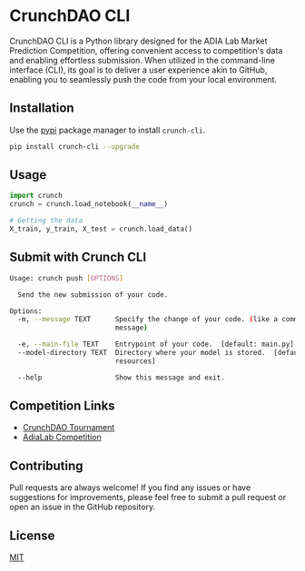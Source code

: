 # CrunchDAO CLI

CrunchDAO CLI is a Python library designed for the ADIA Lab Market Prediction Competition, offering convenient access to competition's data and enabling effortless submission. When utilized in the command-line interface (CLI), its goal is to deliver a user experience akin to GitHub, enabling you to seamlessly push the code from your local environment.

## Installation

Use the [pypi](https://pypi.org/project/crunch-cli/) package manager to install `crunch-cli`.

```bash
pip install crunch-cli --upgrade
```

## Usage

```python
import crunch
crunch = crunch.load_notebook(__name__)

# Getting the data
X_train, y_train, X_test = crunch.load_data()
```

## Submit with Crunch CLI

```bash
Usage: crunch push [OPTIONS]

  Send the new submission of your code.

Options:
  -m, --message TEXT      Specify the change of your code. (like a commit
                          message)

  -e, --main-file TEXT    Entrypoint of your code.  [default: main.py]
  --model-directory TEXT  Directory where your model is stored.  [default:
                          resources]

  --help                  Show this message and exit.
```

## Competition Links

- [CrunchDAO Tournament](https://www.crunchdao.com)
- [AdiaLab Competition](https://www.crunchdao.com/live/adialab)

## Contributing

Pull requests are always welcome! If you find any issues or have suggestions for improvements, please feel free to submit a pull request or open an issue in the GitHub repository.

## License

[MIT](https://choosealicense.com/licenses/mit/)
